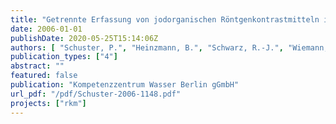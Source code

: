 ```yaml
---
title: "Getrennte Erfassung von jodorganischen Röntgenkontrastmitteln in Krankenhäusern. Abschlussbericht des Forschungsprojektes Phase 2: Praktische Durchführung. Abschlussbericht des Kompetenzzentrum Wasser Berlin"
date: 2006-01-01
publishDate: 2020-05-25T15:14:06Z
authors: [ "Schuster, P.", "Heinzmann, B.", "Schwarz, R.-J.", "Wiemann, M.", "Schulz, C." ]
publication_types: ["4"]
abstract: ""
featured: false
publication: "Kompetenzzentrum Wasser Berlin gGmbH"
url_pdf: "/pdf/Schuster-2006-1148.pdf"
projects: ["rkm"]
---
```


